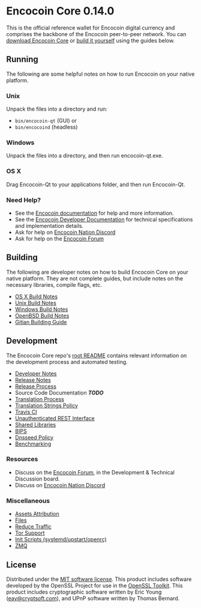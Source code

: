 Encocoin Core 0.14.0
=====================

This is the official reference wallet for Encocoin digital currency and comprises the backbone of the Encocoin peer-to-peer network. You can [download Encocoin Core](https://www.encocoin.org/downloads/) or [build it yourself](#building) using the guides below.

Running
---------------------
The following are some helpful notes on how to run Encocoin on your native platform.

### Unix

Unpack the files into a directory and run:

- `bin/encocoin-qt` (GUI) or
- `bin/encocoind` (headless)

### Windows

Unpack the files into a directory, and then run encocoin-qt.exe.

### OS X

Drag Encocoin-Qt to your applications folder, and then run Encocoin-Qt.

### Need Help?

* See the [Encocoin documentation](https://docs.encocoin.org)
for help and more information.
* See the [Encocoin Developer Documentation](https://encocoin-docs.github.io/) 
for technical specifications and implementation details.
* Ask for help on [Encocoin Nation Discord](http://encocoinchat.org)
* Ask for help on the [Encocoin Forum](https://encocoin.org/forum)

Building
---------------------
The following are developer notes on how to build Encocoin Core on your native platform. They are not complete guides, but include notes on the necessary libraries, compile flags, etc.

- [OS X Build Notes](build-osx.md)
- [Unix Build Notes](build-unix.md)
- [Windows Build Notes](build-windows.md)
- [OpenBSD Build Notes](build-openbsd.md)
- [Gitian Building Guide](gitian-building.md)

Development
---------------------
The Encocoin Core repo's [root README](/README.md) contains relevant information on the development process and automated testing.

- [Developer Notes](developer-notes.md)
- [Release Notes](release-notes.md)
- [Release Process](release-process.md)
- Source Code Documentation ***TODO***
- [Translation Process](translation_process.md)
- [Translation Strings Policy](translation_strings_policy.md)
- [Travis CI](travis-ci.md)
- [Unauthenticated REST Interface](REST-interface.md)
- [Shared Libraries](shared-libraries.md)
- [BIPS](bips.md)
- [Dnsseed Policy](dnsseed-policy.md)
- [Benchmarking](benchmarking.md)

### Resources
* Discuss on the [Encocoin Forum](https://encocoin.org/forum), in the Development & Technical Discussion board.
* Discuss on [Encocoin Nation Discord](http://encocoinchat.org)

### Miscellaneous
- [Assets Attribution](assets-attribution.md)
- [Files](files.md)
- [Reduce Traffic](reduce-traffic.md)
- [Tor Support](tor.md)
- [Init Scripts (systemd/upstart/openrc)](init.md)
- [ZMQ](zmq.md)

License
---------------------
Distributed under the [MIT software license](/COPYING).
This product includes software developed by the OpenSSL Project for use in the [OpenSSL Toolkit](https://www.openssl.org/). This product includes
cryptographic software written by Eric Young ([eay@cryptsoft.com](mailto:eay@cryptsoft.com)), and UPnP software written by Thomas Bernard.
